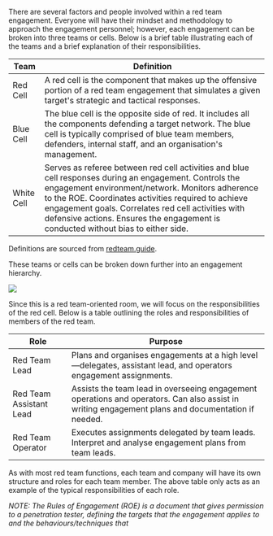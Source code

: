 There are several factors and people involved within a red team engagement. Everyone will have their mindset and methodology to approach the engagement personnel; however, each engagement can be broken into three teams or cells. Below is a brief table illustrating each of the teams and a brief explanation of their responsibilities.

|Team|Definition|
|---|---|
|Red Cell|A red cell is the component that makes up the offensive portion of a red team engagement that simulates a given target's strategic and tactical responses.|
|Blue Cell|The blue cell is the opposite side of red. It includes all the components defending a target network. The blue cell is typically comprised of blue team members, defenders, internal staff, and an organisation's management.|
|White Cell|Serves as referee between red cell activities and blue cell responses during an engagement. Controls the engagement environment/network. Monitors adherence to the ROE. Coordinates activities required to achieve engagement goals. Correlates red cell activities with defensive actions. Ensures the engagement is conducted without bias to either side.|

Definitions are sourced from [redteam.guide](https://redteam.guide/docs/definitions).

These teams or cells can be broken down further into an engagement hierarchy.

![](Pasted%20image%2020240123131625.png)

Since this is a red team-oriented room, we will focus on the responsibilities of the red cell. Below is a table outlining the roles and responsibilities of members of the red team.

|Role|Purpose|
|---|---|
|Red Team Lead|Plans and organises engagements at a high level—delegates, assistant lead, and operators engagement assignments.|
|Red Team Assistant Lead|Assists the team lead in overseeing engagement operations and operators. Can also assist in writing engagement plans and documentation if needed.|
|Red Team Operator|Executes assignments delegated by team leads. Interpret and analyse engagement plans from team leads.|

As with most red team functions, each team and company will have its own structure and roles for each team member. The above table only acts as an example of the typical responsibilities of each role.

*NOTE: The Rules of Engagement (ROE) is a document that gives permission to a penetration tester, defining the targets that the engagement applies to and the behaviours/techniques that*